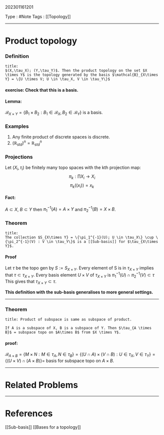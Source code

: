 202301161201

Type : #Note
Tags : [[Topology]]

---
# Product topology
### Definition
```ad-note 
title:
$(X,\tau_X); (Y,\tau_Y)$. Then the product topology on the set $X \times Y$ is the topology generated by the basis $\mathcal{B}_{X\times Y} = \{U \times V; U \in \tau_X, V \in \tau_Y\}$ 
```
#### exercise: Check that this is a basis.

#### Lemma: 
$\mathcal{B}_{X\times Y} = \{B_1 \times B_2 : B_1 \in \mathcal{B}_X, B_2 \in \mathcal{B}_Y\}$ is a basis.

### Examples
1. Any finite product of discrete spaces is discrete.
2. $(\mathbb{R}_{std})^n =\mathbb{R}_{std}^n$

### Projections
Let $(X_i,\tau_i)$ be finitely many topo spaces with the kth projection map: 
$$\pi_k : \prod X_i \to X_i$$
$$\pi_k((x_i)) = x_k$$
#### Fact:
$A \subset X$, $B \subset Y$ then $\pi_1^{-1}(A) = A\times Y$ and $\pi_2^{-1}(B) = X \times B$. 

### Theorem 
```ad-note
title:
The collection $S_{X\times Y} = \{\pi_1^{-1}(U); U \in \tau_X\} \cup \{\pi_2^{-1}(V) : V \in \tau_Y\}$ is a [[Sub-basis]] for $\tau_{X\times Y}$.
```
#### Proof
Let $\tau$ be the topo gen by $S := S_{X\times Y}$.
Every element of S is in $\tau_{X \times Y}$ implies that $\tau \subset \tau_{X \times Y}$.
Every basis element $U \times V$ of $\tau_{X\times Y}$ is $\pi_1^{-1}(U) \cap \pi_2^{-1}(V) \subset \tau$
This gives that $\tau_{X\times Y} \subset \tau$. 

**This definition with the sub-basis generalises to more general settings.**

---

### Theorem 
```ad-note 
title: Product of subspace is same as subspace of product. 

If A is a subspace of X, B is a subspace of Y. Then $\tau_{A \times B}$ = subspace topo on $A\times B$ from $X \times Y$. 
```
#### proof:
$\mathcal{B}_{A\times B} = \{M \times N : M \in \tau_A, N \in \tau_B\} = \{(U \cap A) \times (V\cap B) : U \in \tau_X, V\in \tau_Y\} = \{(U\times V)\cap (A \times B)\} =$ basis for subspace topo on $A\times B$.

---
# Related Problems

---
# References
[[Sub-basis]]
[[Bases for a topology]]
